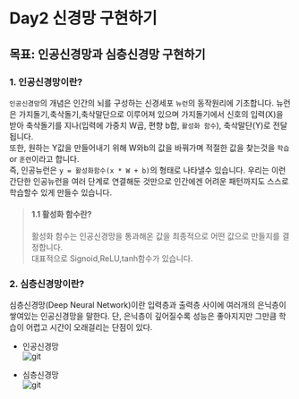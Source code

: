 # Day2 신경망 구현하기
## 목표: 인공신경망과 심층신경망 구현하기
### **1. 인공신경망이란?**
`인공신경망`의 개념은 인간의 뇌를 구성하는 신경세포 `뉴런`의 동작원리에 기초합니다.
뉴런은 가지돌기,축삭돌기,축삭말단으로 이루어져 있으며 가지돌기에서 신호의 입력(X)을 받아
축삭돌기를 지나(입력에 가중치 W곱, 편향 b합, `활성화 함수`), 축삭말단(Y)로 전달됩니다.   
또한, 원하는 Y값을 만들어내기 위해 W와b의 값을 바꿔가며 적절한 값을 찾는것을 `학습` or `훈련`이라고 합니다.   
즉, 인공뉴런은 `y = 활성화함수(x * W + b)`의 형태로 나타낼수 있습니다. 우리는 이런 간단한 인공뉴런을 여러 단계로 연결해둔 것만으로 
인간에겐 어려운 패턴까지도 스스로 학습할수 있게 만들수 있습니다.
>#### **1.1 활성화 함수란?**
>활성화 함수는 인공신경망을 통과해온 값을 최종적으로 어떤 값으로 만들지를 결정합니다.   
>대표적으로 Signoid,ReLU,tanh함수가 있습니다.

### **2. 심층신경망이란?**
심층신경망(Deep Neural Network)이란 입력층과 출력층 사이에 여러개의 은닉층이 쌓여있는 인공신경망을 말한다.
단, 은닉층이 깊어질수록 성능은 좋아지지만 그만큼 학습이 어렵고 시간이 오래걸리는 단점이 있다.

- 인공신경망   
  ![git](https://github.com/wotjd0715/ABL/blob/master/Day2/layer1.png)
 
 - 심층신경망   
  ![git](https://github.com/wotjd0715/ABL/blob/master/Day2/layer2.png)


